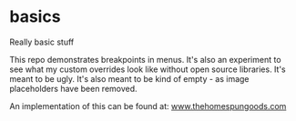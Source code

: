 # basics
Really basic stuff

This repo demonstrates breakpoints in menus. It's also an experiment to see what my custom overrides look like without open source libraries.
It's meant to be ugly.
It's also meant to be kind of empty - as image placeholders have been removed.

An implementation of this can be found at: www.thehomespungoods.com
